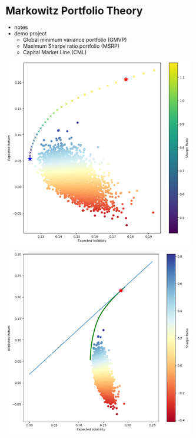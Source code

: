 # Markowitz Portfolio Theory



* notes
* demo project
  * Global minimum variance portfolio (GMVP)
  * Maximum Sharpe ratio portfolio (MSRP)
  * Capital Market Line (CML)

![random, efficient frontier, opt-sharpe, opt-volatility](imgs/readme-1.png)

![](imgs/readme-2.png)